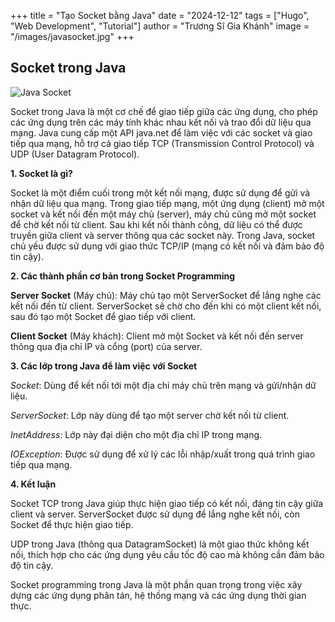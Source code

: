 +++
title = "Tạo Socket bằng Java"
date = "2024-12-12"
tags = ["Hugo", "Web Development", "Tutorial"]
author = "Trương Sĩ Gia Khánh"
image = "/images/javasocket.jpg"
+++

## Socket trong Java

![Java Socket](/images/javasocket.jpg)

Socket trong Java là một cơ chế để giao tiếp giữa các ứng dụng, cho phép các ứng dụng trên các máy tính khác nhau kết nối và trao đổi dữ liệu qua mạng. Java cung cấp một API java.net để làm việc với các socket và giao tiếp qua mạng, hỗ trợ cả giao tiếp TCP (Transmission Control Protocol) và UDP (User Datagram Protocol).

**1. Socket là gì?**

Socket là một điểm cuối trong một kết nối mạng, được sử dụng để gửi và nhận dữ liệu qua mạng. Trong giao tiếp mạng, một ứng dụng (client) mở một socket và kết nối đến một máy chủ (server), máy chủ cũng mở một socket để chờ kết nối từ client. Sau khi kết nối thành công, dữ liệu có thể được truyền giữa client và server thông qua các socket này. Trong Java, socket chủ yếu được sử dụng với giao thức TCP/IP (mạng có kết nối và đảm bảo độ tin cậy).

**2. Các thành phần cơ bản trong Socket Programming**

**Server Socket** (Máy chủ): Máy chủ tạo một ServerSocket để lắng nghe các kết nối đến từ client. ServerSocket sẽ chờ cho đến khi có một client kết nối, sau đó tạo một Socket để giao tiếp với client.

**Client Socket** (Máy khách): Client mở một Socket và kết nối đến server thông qua địa chỉ IP và cổng (port) của server.

**3. Các lớp trong Java để làm việc với Socket**

*Socket*: Dùng để kết nối tới một địa chỉ máy chủ trên mạng và gửi/nhận dữ liệu.

*ServerSocket*: Lớp này dùng để tạo một server chờ kết nối từ client.

*InetAddress*: Lớp này đại diện cho một địa chỉ IP trong mạng.

*IOException*: Được sử dụng để xử lý các lỗi nhập/xuất trong quá trình giao tiếp qua mạng.

**4. Kết luận**

Socket TCP trong Java giúp thực hiện giao tiếp có kết nối, đáng tin cậy giữa client và server. ServerSocket được sử dụng để lắng nghe kết nối, còn Socket để thực hiện giao tiếp.

UDP trong Java (thông qua DatagramSocket) là một giao thức không kết nối, thích hợp cho các ứng dụng yêu cầu tốc độ cao mà không cần đảm bảo độ tin cậy.

Socket programming trong Java là một phần quan trọng trong việc xây dựng các ứng dụng phân tán, hệ thống mạng và các ứng dụng thời gian thực.

